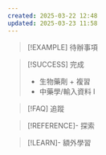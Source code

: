 ```yaml
---
created: 2025-03-22 12:48
updated: 2025-03-23 11:58
---
```

> [!EXAMPLE] 待辦事項



> [!SUCCESS] 完成
>- 生物藥劑 + 複習
>- 中藥學/輸入資料 I


> [!FAQ] 追蹤


> [!REFERENCE]- 探索


> [!LEARN]- 額外學習



